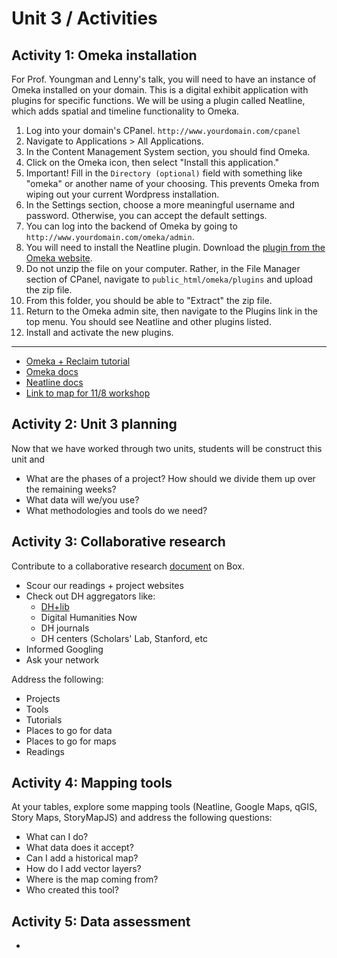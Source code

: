 # Unit 3 / Activities

## Activity 1: Omeka installation
For Prof. Youngman and Lenny's talk, you will need to have an instance of Omeka installed on your domain. This is a digital exhibit application with plugins for specific functions. We will be using a plugin called Neatline, which adds spatial and timeline functionality to Omeka. 
1. Log into your domain's CPanel. ```http://www.yourdomain.com/cpanel```
2. Navigate to Applications > All Applications. 
3. In the Content Management System section, you should find Omeka. 
4. Click on the Omeka icon, then select "Install this application." 
5. Important! Fill in the ```Directory (optional)``` field with something like "omeka" or another name of your choosing. This prevents Omeka from wiping out your current Wordpress installation. 
6. In the Settings section, choose a more meaningful username and password. Otherwise, you can accept the default settings. 
7. You can log into the backend of Omeka by going to ```http://www.yourdomain.com/omeka/admin```. 
8. You will need to install the Neatline plugin. Download the [plugin from the Omeka website](http://omeka.org/add-ons/plugins/neatline/).
9. Do not unzip the file on your computer. Rather, in the File Manager section of CPanel, navigate to ```public_html/omeka/plugins``` and upload the zip file. 
10. From this folder, you should be able to "Extract" the zip file. 
11. Return to the Omeka admin site, then navigate to the Plugins link in the top menu. You should see Neatline and other plugins listed. 
12. Install and activate the new plugins.
****
* [Omeka + Reclaim tutorial](https://community.reclaimhosting.com/t/working-with-omeka/194)
* [Omeka docs](http://omeka.org/codex/Documentation)
* [Neatline docs](http://docs.neatline.org)
* [Link to map for 11/8 workshop](http://literaryrailway.omeka.wlu.edu/files/original/a1623cb0f5191c29b7e8c5d33606929f.jpg)


## Activity 2: Unit 3 planning
Now that we have worked through two units, students will be construct this unit and 

* What are the phases of a project? How should we divide them up over the remaining weeks?
* What data will we/you use?
* What methodologies and tools do we need?

## Activity 3: Collaborative research
Contribute to a collaborative research [document](https://wlu.box.com/s/jzu8q74haga7495n6tdp33tc5eurvku2) on Box.

* Scour our readings + project websites
* Check out DH aggregators like:
  * [DH+lib](http://acrl.ala.org/dh/)
  * Digital Humanities Now
  * DH journals
  * DH centers (Scholars' Lab, Stanford, etc
* Informed Googling
* Ask your network

Address the following:
* Projects
* Tools
* Tutorials
* Places to go for data
* Places to go for maps
* Readings

## Activity 4: Mapping tools 
At your tables, explore some mapping tools (Neatline, Google Maps, qGIS, Story Maps, StoryMapJS) and address the following questions:

* What can I do?
* What data does it accept?
* Can I add a historical map?
* How do I add vector layers?
* Where is the map coming from?
* Who created this tool?

## Activity 5: Data assessment 
* 